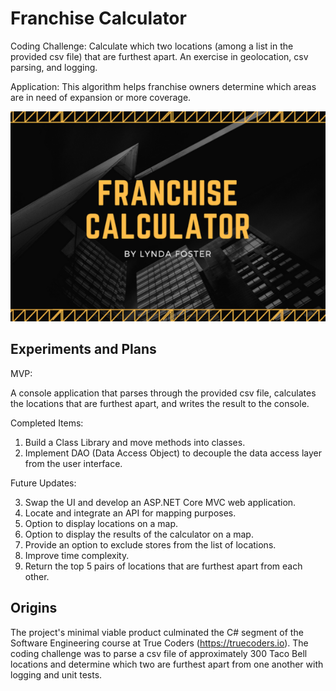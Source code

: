 # Franchise Calculator

Coding Challenge: Calculate which two locations (among a list in the provided csv file) that are furthest apart. An exercise in geolocation, csv parsing, and logging. 

Application: This algorithm helps franchise owners determine which areas are in need of expansion or more coverage. 

![My App](./app.png)

## Experiments and Plans

MVP:

A console application that parses through the provided csv file, calculates the locations that are furthest apart, and writes the result to the console. 

Completed Items:

1. Build a Class Library and move methods into classes.
2. Implement DAO (Data Access Object) to decouple the data access layer from the user interface.

Future Updates:

3. Swap the UI and develop an ASP.NET Core MVC web application. 
4. Locate and integrate an API for mapping purposes. 
5. Option to display locations on a map. 
6. Option to display the results of the calculator on a map. 
7. Provide an option to exclude stores from the list of locations. 
8. Improve time complexity. 
9. Return the top 5 pairs of locations that are furthest apart from each other. 

## Origins

The project's minimal viable product culminated the C# segment of the Software Engineering course at True Coders (https://truecoders.io). The coding challenge was to parse a csv file of approximately 300 Taco Bell locations and determine which two are furthest apart from one another with logging and unit tests. 